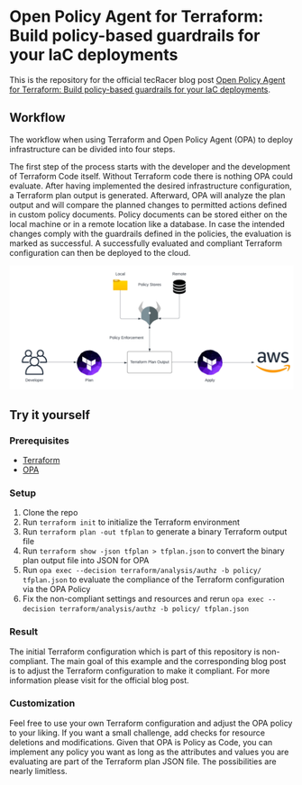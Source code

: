 # Open Policy Agent for Terraform: Build policy-based guardrails for your IaC deployments

This is the repository for the official tecRacer blog post [Open Policy Agent for Terraform: Build policy-based guardrails for your IaC deployments](https://www.tecracer.com/blog/2023/03/open-policy-agent-for-terraform-build-policy-based-guardrails-for-your-iac-deployments.html).

## Workflow

The workflow when using Terraform and Open Policy Agent (OPA) to deploy infrastructure can be divided into four steps.

The first step of the process starts with the developer and the development of Terraform Code itself. Without Terraform code there is nothing OPA could evaluate. After having implemented the desired infrastructure configuration, a Terraform plan output is generated. Afterward, OPA will analyze the plan output and will compare the planned changes to permitted actions defined in custom policy documents. Policy documents can be stored either on the local machine or in a remote location like a database. In case the intended changes comply with the guardrails defined in the policies, the evaluation is marked as successful. A successfully evaluated and compliant Terraform configuration can then be deployed to the cloud.

![Workflow](media/workflow.png)

## Try it yourself

### Prerequisites

- [Terraform](https://developer.hashicorp.com/terraform/downloads)
- [OPA](https://www.openpolicyagent.org/docs/latest/#running-opa) 

### Setup

1. Clone the repo
2. Run `terraform init` to initialize the Terraform environment
3. Run `terraform plan -out tfplan` to generate a binary Terraform output file
3. Run `terraform show -json tfplan > tfplan.json` to convert the binary plan output file into JSON for OPA
5. Run `opa exec --decision terraform/analysis/authz -b policy/ tfplan.json` to evaluate the compliance of the Terraform configuration via the OPA Policy
6. Fix the non-compliant settings and resources and rerun `opa exec --decision terraform/analysis/authz -b policy/ tfplan.json`

### Result

The initial Terraform configuration which is part of this repository is non-compliant. The main goal of this example and the corresponding blog post is to adjust the Terraform configuration to make it compliant. For more information please visit []() for the official blog post.

### Customization

Feel free to use your own Terraform configuration and adjust the OPA policy to your liking. If you want a small challenge, add checks for resource deletions and modifications. Given that OPA is Policy as Code, you can implement any policy you want as long as the attributes and values you are evaluating are part of the Terraform plan JSON file. The possibilities are nearly limitless.

